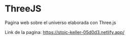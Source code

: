 # ThreeJS

Pagina web sobre el universo elaborada con Three.js 

Link de la pagina: https://stoic-keller-05d0d3.netlify.app/
